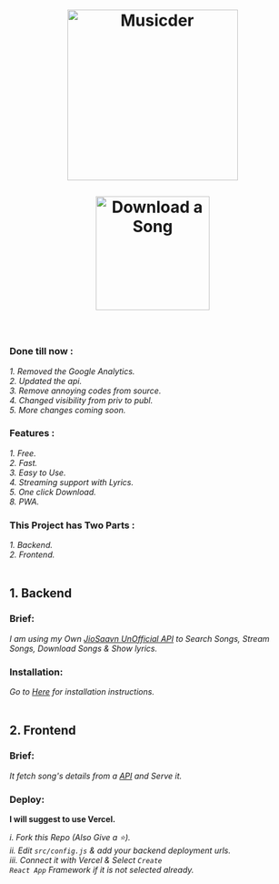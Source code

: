 <h1 align="center">

  <a href="https://github.com/Oshekher/jiosaavn"><img src="https://telegra.ph/file/d1ca7db1f19ee64ad150c.png" alt="Musicder" width="300"></a>

<p align="center">
  <a href="https://www.jiosaavn.ml/">
    <img src="https://img.shields.io/badge/Download--A--Song--Now-green?logo=copy&style=for-the-badge"
         alt="Download a Song" width="200">
 </a><br><br>

### Done till now :
*1. Removed the Google Analytics.*<br>
*2. Updated the api.*<br>
*3. Remove annoying codes from source.*<br>
*4. Changed visibility from priv to publ.*<br>
*5. More changes coming soon.*<br>

### Features :
*1. Free.*<br>
*2. Fast.* <br>
*3. Easy to Use.*<br>
*4. Streaming support with Lyrics.* <br>
*5. One click Download.*<br>
*8. PWA.*<br>

### This Project has Two Parts :<br>
*1. Backend.*<br>
*2. Frontend.* <br><br>
## 1. Backend
### Brief:<br>
*I am using my Own [JioSaavn UnOfficial API](https://github.com/Oshekher/jiosaavnapi "JioSaavnAPI") to Search Songs, Stream Songs, Download Songs & Show lyrics.*<br>
### Installation:<br>
*Go to [Here](https://github.com/Oshekher/jiosaavnapi "JioSaavnAPI") for installation instructions.*<br><br> 

## 2. Frontend
### Brief: <br>
*It fetch song's details from a [API](https://github.com/Oshekher/jiosaavnapi "JioSaavnAPI") and Serve it.*<br>
### Deploy:<br>

**I will suggest to use Vercel.** <br>

*i.   Fork this Repo (Also Give a ⭐).*<br>
*ii.   Edit <code>src/config.js</code> & add your backend deployment urls.*<br>
*iii.  Connect it with Vercel & Select <code>Create React App</code> Framework if it is not selected already.*<br>
